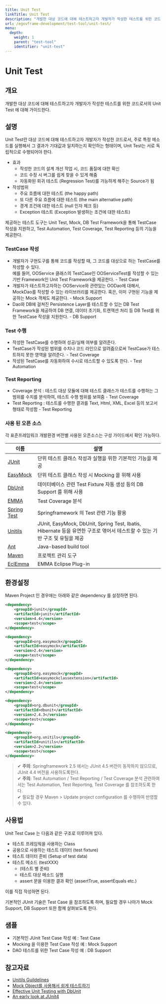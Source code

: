 ```yaml
---
title: Unit Test
linkTitle: Unit Test
description: "개발한 대상 코드에 대해 테스트하고자 개발자가 작성한 테스트를 위한 코드로서의 Unit Test 에 대해 가이드한다."
url: /egovframe-development/test-tool/unit-test/
menu:
  depth:
    weight: 1
    parent: "test-tool"
    identifier: "unit-test"
---
```


# Unit Test

## 개요

개발한 대상 코드에 대해 테스트하고자 개발자가 작성한 테스트를 위한 코드로서의 Unit Test 에 대해 가이드한다.

## 설명

Unit Test란 대상 코드에 대해 테스트하고자 개발자가 작성한 코드로서, 주로 특정 메소드를 실행해서 그 결과가 기대값과 일치하는지 확인하는 형태이며, Unit Test는 서로 독립적으로 수행되어야 한다.   

* 효과  
   * 작성한 코드의 설계 개선 작업 시, 코드 품질에 대한 확신  
   * 코드 수정 시 버그를 쉽게 찾을 수 있게 해줌  
   * 자동화된 회귀 테스트 (Regression Test)를 가능하게 해주는 Source가 됨
* 작성범위  
   * 주요 흐름에 대한 테스트 (the happy path)  
   * 또 다른 주요 흐름에 대한 테스트 (the main alternative path)  
   * 경계 조건에 대한 테스트 (null 인자 체크 등)  
   * Exception 테스트 (Exception 발생하는 조건에 대한 테스트)

제공하는 테스트 도구는 Unit Test, Mock, DB Test Framework을 통해 TestCase 작성을 지원하고, Test Automation, Test Coverage, Test Reporting 등의 기능을 제공한다.

### TestCase 작성

* 개발자가 구현도구를 통해 코드를 작성할 때, 그 코드를 대상으로 하는 TestCase를 작성할 수 있다.  
 예를 들어, OOService 클래스의 TestCase인 OOServiceTest를 작성할 수 있는 기반 Framework인 Unit Test Framework을 제공한다. - Test Case
* 개발자가 테스트하고자하는 OOService와 관련있는 OODao에 대해서, MockDao를 작성할 수 있는 라이브러리를 제공한다. 혹은, 이미 구현된 기능을 제공하는 Mock 객체도 제공한다. - Mock Support
* Dao와 DB에 걸쳐진 Persistence Layer를 테스트할 수 있는 DB Test Framework을 제공하여 DB 연결, 데이터 초기화, 트랜잭션 처리 등 DB Test를 위한 TestCase 작성을 지원한다. - DB Support

### Test 수행

* 작성한 TestCase를 수행하여 성공/실패 여부를 알려준다.
* TestCase가 작성된 범위를 수치나 코드 라인으로 알려줌으로써 TestCase가 테스트하지 못한 영역을 알려준다. - Test Coverage
* 작성된 TestCase를 자동화하여 수시로 테스트할 수 있도록 한다. - Test Automation

### Test Reporting

* Coverage 분석 : 테스트 대상 모듈에 대해 테스트 클래스가 테스트를 수행하는 그 범위를 수치를 분석하여, 테스트 수행 범위를 보여줌 - Test Coverage
* Test Reporting : 테스트를 수행한 결과를 Text, Html, XML, Excel 등의 보고서 형태로 작성함 - Test Reporting

### 사용 된 오픈 소스

각 표준프레임워크 개발환경 버전별 사용된 오픈소스는 구성 가이드에서 확인 가능하다.   

| 이름 | 설명 |
|------|------|
| [JUnit](http://junit.org/) | 단위 테스트 클래스 작성과 실행을 위한 기본적인 기능을 제공 |
| [EasyMock](http://www.easymock.org/) | 단위 테스트 클래스 작성 시 Mocking 을 위해 사용 |
| [DbUnit](http://dbunit.sourceforge.net/) | 데이터베이스 관련 Test Fixture 자동 생성 등의 DB Support 를 위해 사용 |
| [EMMA](http://emma.sourceforge.net/) | Test Coverage 분석 |
| [Spring Test](http://www.springsource.org/) | Springframework 의 Test 관련 기능 활용 |
| [Unitils](http://unitils.sourceforge.net/) | JUnit, EasyMock, DbUnit, Spring Test, Ibatis, Hibernate 등을 유연한 구조로 엮어서 테스트할 수 있는 기반 구조 및 유틸을 제공 |
| [Ant](http://ant.apache.org/) | Java-based build tool |
| [Maven](http://unitils.sourceforge.net/summary.html) | 프로젝트 관리 도구 |
| [EclEmma](http://www.eclemma.org) | EMMA Eclipse Plug-in |

## 환경설정

Maven Project 인 경우에는 아래와 같은 dependency 를 설정하면 된다.

```xml
<dependency>
    <groupId>junit</groupId>
    <artifactId>junit</artifactId>
    <version>4.4</version>
    <scope>test</scope>
</dependency>

<dependency>
    <groupId>org.easymock</groupId>
    <artifactId>easymock</artifactId>
    <version>2.4</version>
    <scope>test</scope>
</dependency>

<dependency>
    <groupId>org.easymock</groupId>
    <artifactId>easymockclassextension</artifactId>
    <version>2.4</version>
    <scope>test</scope>
</dependency>

<dependency>
    <groupId>org.dbunit</groupId>
    <artifactId>dbunit</artifactId>
    <version>2.4.3</version>
    <scope>test</scope>
</dependency>

<dependency>
    <groupId>org.unitils</groupId>
    <artifactId>unitils</artifactId>
    <version>2.2</version>
    <scope>test</scope>
</dependency>
```

> ✔ **주의**: Springframework 2.5 에서는 JUnit 4.5 버전이 동작하지 않으므로, JUnit 4.4 버전을 사용하도록한다.   
> ✔ **주의**: Test Automation / Test Reporting / Test Coverage 분석 관련하여서는 Test Automation, Test Reporting, Test Coverage 를 참조하도록 한다.   
> ✔ 필요할 경우 Maven > Update project configuration 를 수행하여 반영할 수 있다.

## 사용법

Unit Test Case 는 다음과 같은 구조로 이루어져 있다.

* 테스트 프레임웍을 사용하는 Class
* 공용으로 사용하는 테스트 데이터 (test fixture)
* 테스트 데이터 준비 (Setup of test data)
* 테스트 메소드 (testXXX)  
   * (테스트 별 준비)  
   * 테스트 대상 메소드 실행  
   * assert 문을 이용한 결과 확인 (assertTrue, assertEquals etc.)

이를 직접 작성하면 된다.

기본적인 JUnit 기술은 Test Case 을 참조하도록 하며, 필요할 경우 나아가 Mock Support, DB Support 또한 함께 살펴보도록 한다.

## 샘플

* 기본적인 JUnit Test Case 작성 예 : Test Case
* Mocking 을 이용한 Test Case 작성 예 : Mock Support
* DAO 테스트를 위한 Test Case 작성 예 : DB Support

## 참고자료

* [Unitils Guildelines](http://unitils.sourceforge.net/guidelines.html)
* [Mock Object를 사용해서 쉽게 테스트하기](http://www.ibm.com/developerworks/kr/event/screencast/final/01/)
* [Effective Unit Testing with DbUnit](http://www.onjava.com/pub/a/onjava/2004/01/21/dbunit.html)
* [An early look at JUnit4](http://www.ibm.com/developerworks/java/library/j-junit4.html)